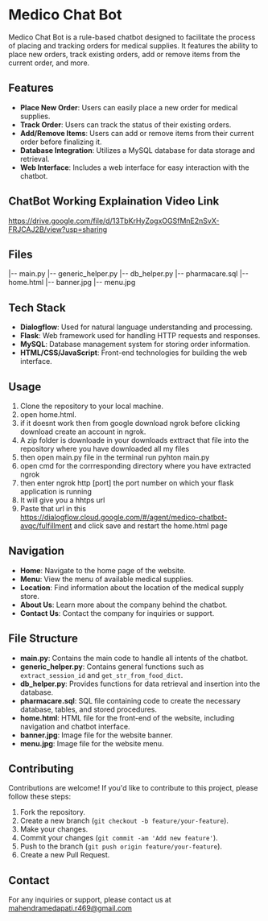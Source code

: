 # Medico Chat Bot

Medico Chat Bot is a rule-based chatbot designed to facilitate the process of placing and tracking orders for medical supplies. It features the ability to place new orders, track existing orders, add or remove items from the current order, and more.

## Features

- **Place New Order**: Users can easily place a new order for medical supplies.
- **Track Order**: Users can track the status of their existing orders.
- **Add/Remove Items**: Users can add or remove items from their current order before finalizing it.
- **Database Integration**: Utilizes a MySQL database for data storage and retrieval.
- **Web Interface**: Includes a web interface for easy interaction with the chatbot.

## ChatBot Working Explaination Video Link
  

https://drive.google.com/file/d/13TbKrHyZogxOGSfMnE2nSvX-FRJCAJ2B/view?usp=sharing



## Files

|-- main.py
|-- generic_helper.py
|-- db_helper.py
|-- pharmacare.sql
|-- home.html
|-- banner.jpg
|-- menu.jpg


## Tech Stack

- **Dialogflow**: Used for natural language understanding and processing.
- **Flask**: Web framework used for handling HTTP requests and responses.
- **MySQL**: Database management system for storing order information.
- **HTML/CSS/JavaScript**: Front-end technologies for building the web interface.

## Usage

1. Clone the repository to your local machine.
2. open home.html.
3. if it doesnt work then from google download ngrok before clicking download create an account in ngrok.
4. A zip folder is downloade in your downloads exttract that file into the repository where you have downloaded all my files
5. then open main.py file in the terminal run pyhton main.py
6. open cmd for the corrresponding directory where you have extracted ngrok
7. then enter ngrok http [port] the port number on which your flask application is running
8. It will give you a hhtps url
9. Paste that url in this https://dialogflow.cloud.google.com/#/agent/medico-chatbot-avqc/fulfillment and click save and restart the home.html page

## Navigation

- **Home**: Navigate to the home page of the website.
- **Menu**: View the menu of available medical supplies.
- **Location**: Find information about the location of the medical supply store.
- **About Us**: Learn more about the company behind the chatbot.
- **Contact Us**: Contact the company for inquiries or support.

## File Structure

- **main.py**: Contains the main code to handle all intents of the chatbot.
- **generic_helper.py**: Contains general functions such as `extract_session_id` and `get_str_from_food_dict`.
- **db_helper.py**: Provides functions for data retrieval and insertion into the database.
- **pharmacare.sql**: SQL file containing code to create the necessary database, tables, and stored procedures.
- **home.html**: HTML file for the front-end of the website, including navigation and chatbot interface.
- **banner.jpg**: Image file for the website banner.
- **menu.jpg**: Image file for the website menu.

## Contributing

Contributions are welcome! If you'd like to contribute to this project, please follow these steps:

1. Fork the repository.
2. Create a new branch (`git checkout -b feature/your-feature`).
3. Make your changes.
4. Commit your changes (`git commit -am 'Add new feature'`).
5. Push to the branch (`git push origin feature/your-feature`).
6. Create a new Pull Request.

## Contact

For any inquiries or support, please contact us at mahendramedapati.r469@gmail.com

